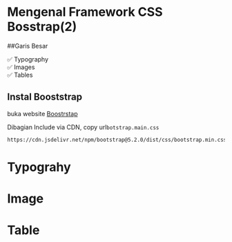 # Mengenal Framework CSS Bosstrap(2)

##Garis Besar 

✅ Typography <br>
✅ Images <br>
✅ Tables <br>

## Instal Booststrap

buka website [Boostrstap](https://getbootstrap.com/)

Dibagian Include via CDN, copy url```botstrap.main.css```

```
https://cdn.jsdelivr.net/npm/bootstrap@5.2.0/dist/css/bootstrap.min.css
```

# Typograhy 

# Image 

# Table 
